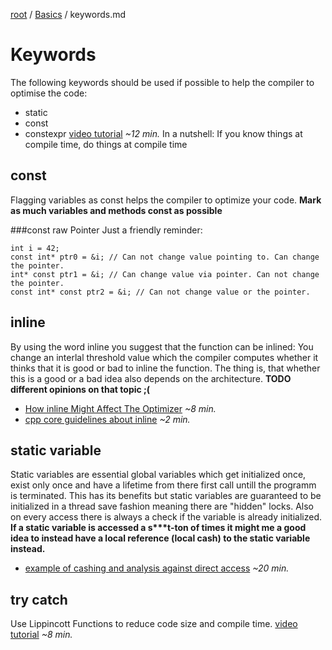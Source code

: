[root](../README.md) / [Basics](basics.md) / keywords.md
# Keywords
The following keywords should be used if possible to help the compiler to optimise the code:

- static
- const
- constexpr [video tutorial](https://www.youtube-nocookie.com/embed/qHgM5UdzPQU?rel=0&end=758) *~12 min.* In a nutshell: If you know things at compile time, do things at compile time


## const
Flagging variables as const helps the compiler to optimize your code.
**Mark as much variables and methods const as possible**

###const raw Pointer
Just a friendly reminder:
```c_cpp
int i = 42;
const int* ptr0 = &i; // Can not change value pointing to. Can change the pointer.
int* const ptr1 = &i; // Can change value via pointer. Can not change the pointer.
const int* const ptr2 = &i; // Can not change value or the pointer.
```

## inline
By using the word inline you suggest that the function can be inlined: You change an interlal threshold value which the compiler computes whether it thinks that it is good or bad to inline the function. The thing is, that whether this is a good or a bad idea also depends on the architecture.
**TODO different opinions on that topic ;(**

- [How inline Might Affect The Optimizer](https://www.youtube-nocookie.com/embed/GldFtXZkgYo?rel=0) *~8 min.*
- [cpp core guidelines about inline](https://isocpp.github.io/CppCoreGuidelines/CppCoreGuidelines.html#f5-if-a-function-is-very-small-and-time-critical-declare-it-inline) *~2 min.*


## static variable
Static variables are essential global variables which get initialized once, exist only once and have a lifetime from there first call untill the programm is terminated. This has its benefits but static variables are guaranteed to be initialized in a thread save fashion meaning there are "hidden" locks. Also on every access there is always a check if the variable is already initialized.
**If a static variable is accessed a s&ast;&ast;&ast;t-ton of times it might me a good idea to instead have a local reference (local cash) to the static variable instead.**

- [example of cashing and analysis against direct access](https://www.youtube-nocookie.com/embed/B3WWsKFePiM?rel=0) *~20 min.*


## try catch
Use Lippincott Functions to reduce code size and compile time.
[video tutorial](https://www.youtube-nocookie.com/embed/-amJL3AyADI?rel=0) *~8 min.*